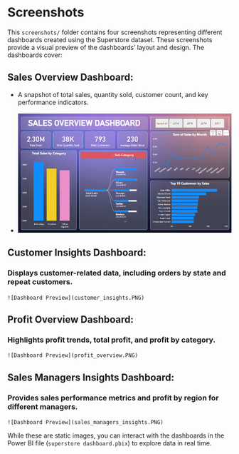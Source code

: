 # Screenshots
This `screenshots/` folder contains four screenshots representing different dashboards created using the Superstore dataset. These screenshots provide a visual preview of the dashboards’ layout and design. The dashboards cover:

## Sales Overview Dashboard: 
- A snapshot of total sales, quantity sold, customer count, and key performance indicators.<br><br>
- ![Sales Overview Dashboard](sales_overview.PNG)
## **Customer Insights Dashboard**: 
### Displays customer-related data, including orders by state and repeat customers.
    ![Dashboard Preview](customer_insights.PNG)
## **Profit Overview Dashboard**: 
### Highlights profit trends, total profit, and profit by category.
    ![Dashboard Preview](profit_overview.PNG)
## **Sales Managers Insights Dashboard**: 
### Provides sales performance metrics and profit by region for different managers.
    ![Dashboard Preview](sales_managers_insights.PNG)
While these are static images, you can interact with the dashboards in the Power BI file (`superstore dashboard.pbix`) to explore data in real time.
